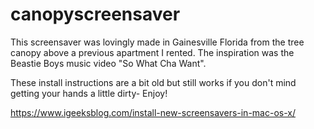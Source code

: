 # canopyscreensaver
This screensaver was lovingly made in Gainesville Florida from the tree canopy above a previous apartment I rented. The inspiration was the Beastie Boys music video "So What Cha Want".

These install instructions are a bit old but still works if you don't mind getting your hands a little dirty- Enjoy!

https://www.igeeksblog.com/install-new-screensavers-in-mac-os-x/
